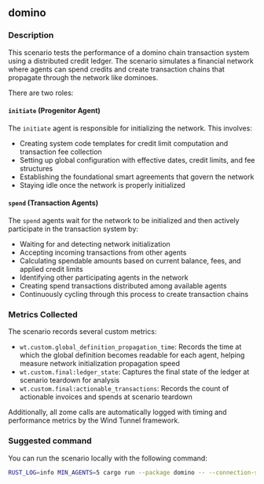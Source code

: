 ## domino

### Description

This scenario tests the performance of a domino chain transaction system using a distributed credit ledger. The scenario simulates a financial network where agents can spend credits and create transaction chains that propagate through the network like dominoes.

There are two roles:

#### `initiate` (Progenitor Agent)

The `initiate` agent is responsible for initializing the network. This involves:

- Creating system code templates for credit limit computation and transaction fee collection
- Setting up global configuration with effective dates, credit limits, and fee structures
- Establishing the foundational smart agreements that govern the network
- Staying idle once the network is properly initialized

#### `spend` (Transaction Agents)

The `spend` agents wait for the network to be initialized and then actively participate in the transaction system by:

- Waiting for and detecting network initialization
- Accepting incoming transactions from other agents
- Calculating spendable amounts based on current balance, fees, and applied credit limits
- Identifying other participating agents in the network
- Creating spend transactions distributed among available agents
- Continuously cycling through this process to create transaction chains

### Metrics Collected

The scenario records several custom metrics:

- `wt.custom.global_definition_propagation_time`: Records the time at which the global definition becomes readable for each agent, helping measure network initialization propagation speed
- `wt.custom.final:ledger_state`: Captures the final state of the ledger at scenario teardown for analysis
- `wt.custom.final:actionable_transactions`: Records the count of actionable invoices and spends at scenario teardown

Additionally, all zome calls are automatically logged with timing and performance metrics by the Wind Tunnel framework.

### Suggested command

You can run the scenario locally with the following command:

```bash
RUST_LOG=info MIN_AGENTS=5 cargo run --package domino -- --connection-string ws://localhost:8888 --agents 5 --behaviour initiate:1 --behaviour spend:4 --duration 300
```
